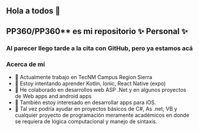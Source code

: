 ## Hola a todos 👋
## PP360/PP360** es mi repositorio ✨ Personal ✨ 
### Al parecer llego tarde a la cita con GitHub, pero ya estamos acá

### Acerca de mí

- 🔭 Actualmente trabajo en TecNM Campus Region Sierra
- 🌱 Estoy intentando aprender Kotlin, Ionic, React Native (expo)
- 👯 He colaborado en desarrollos web ASP .Net y en algunos proyectos de Web apps and android apps
- 🤔 También estoy interesado en desarrollar apps para iOS.
- 💬 Tal vez podría ayudar en proyectos básicos de  C#, As .net, VB y cualquier proyecto de programación meramente
  académicos en donde se requiera de lógica computacional y manejo de sintaxis.
